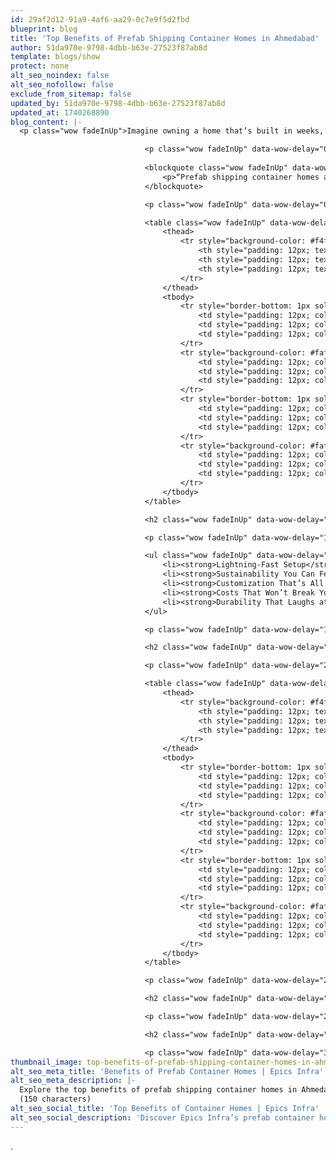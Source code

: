 ```yaml
---
id: 29af2d12-91a9-4af6-aa29-0c7e9f5d2fbd
blueprint: blog
title: 'Top Benefits of Prefab Shipping Container Homes in Ahmedabad'
author: 51da970e-9798-4dbb-b63e-27523f87ab8d
template: blogs/show
protect: none
alt_seo_noindex: false
alt_seo_nofollow: false
exclude_from_sitemap: false
updated_by: 51da970e-9798-4dbb-b63e-27523f87ab8d
updated_at: 1740268890
blog_content: |-
  <p class="wow fadeInUp">Imagine owning a home that’s built in weeks, costs a fraction of traditional houses, and leaves a tiny footprint on the planet. Sounds like a dream, right? Well, in Ahmedabad, prefab shipping container homes are turning that dream into reality. I’ve been digging into why these homes are taking off, and Epics Infra is leading the charge with some seriously cool designs. Whether you’re a first-time buyer or just tired of skyrocketing housing costs, this is worth a read.</p>

                              <p class="wow fadeInUp" data-wow-delay="0.2s">Shipping container homes aren’t just a trend—they’re a revolution. With Epics Infra, you can move into a custom, eco-friendly home in as little as 15-30 days. They’re made from recycled steel containers, tough enough to handle Ahmedabad’s heat and monsoons, and they’re way cheaper than brick-and-mortar builds. Curious about what makes them so special? Let’s break it down.</p>
                              
                              <blockquote class="wow fadeInUp" data-wow-delay="0.4s">
                                  <p>“Prefab shipping container homes are fast, sustainable, and wallet-friendly. Epics Infra’s designs cut waste, save time, and bring modern living to Ahmedabad.”</p>
                              </blockquote>

                              <p class="wow fadeInUp" data-wow-delay="0.6s">Ahmedabad’s housing market is brutal—rising costs, urban sprawl, and a push for sustainability are driving demand for alternatives. That’s where container homes shine. They’re not just affordable; they’re adaptable, durable, and green. Epics Infra’s been perfecting this for over 15 years, and I’ve got the stats to prove why they’re a game-changer. Check out the table below for a quick snapshot, then let’s dive deeper.</p>

                              <table class="wow fadeInUp" data-wow-delay="0.8s" style="border-collapse: collapse; width: 100%; margin: 20px 0; font-family: Arial, sans-serif;">
                                  <thead>
                                      <tr style="background-color: #f4f4f4; border-bottom: 2px solid #ddd;">
                                          <th style="padding: 12px; text-align: left; font-weight: bold; color: #333;">Feature</th>
                                          <th style="padding: 12px; text-align: left; font-weight: bold; color: #333;">Traditional Home</th>
                                          <th style="padding: 12px; text-align: left; font-weight: bold; color: #333;">Container Home</th>
                                      </tr>
                                  </thead>
                                  <tbody>
                                      <tr style="border-bottom: 1px solid #eee;">
                                          <td style="padding: 12px; color: #555;">Build Time</td>
                                          <td style="padding: 12px; color: #555;">6-12 months</td>
                                          <td style="padding: 12px; color: #555;">15-30 days</td>
                                      </tr>
                                      <tr style="background-color: #fafafa; border-bottom: 1px solid #eee;">
                                          <td style="padding: 12px; color: #555;">Cost (INR/sq ft)</td>
                                          <td style="padding: 12px; color: #555;">2,000-3,000</td>
                                          <td style="padding: 12px; color: #555;">850-1,200</td>
                                      </tr>
                                      <tr style="border-bottom: 1px solid #eee;">
                                          <td style="padding: 12px; color: #555;">Carbon Footprint</td>
                                          <td style="padding: 12px; color: #555;">High (new materials)</td>
                                          <td style="padding: 12px; color: #555;">Low (recycled steel)</td>
                                      </tr>
                                      <tr style="background-color: #fafafa; border-bottom: 1px solid #eee;">
                                          <td style="padding: 12px; color: #555;">Durability Rating</td>
                                          <td style="padding: 12px; color: #555;">Good</td>
                                          <td style="padding: 12px; color: #555;">Excellent (Corten steel)</td>
                                      </tr>
                                  </tbody>
                              </table>

                              <h2 class="wow fadeInUp" data-wow-delay="1s">5 Reasons Container Homes Are a No-Brainer</h2>

                              <p class="wow fadeInUp" data-wow-delay="1.2s">After researching blogs and talking to prefab enthusiasts, here’s why Epics Infra’s shipping container homes are winning over Ahmedabad homeowners. Let’s unpack the top five benefits:</p>

                              <ul class="wow fadeInUp" data-wow-delay="1.4s">
                                  <li><strong>Lightning-Fast Setup</strong>: Traditional homes take months—sometimes years. Epics Infra? They’ll have your container home up in 15-30 days. Perfect if you’re racing against Ahmedabad’s boom.</li>
                                  <li><strong>Sustainability You Can Feel Good About</strong>: These homes use recycled shipping containers—think 40-foot steel boxes that once hauled cargo. Less waste, fewer trees chopped down, and a carbon footprint that’s practically a whisper.</li>
                                  <li><strong>Customization That’s All You</strong>: Want a tiny urban pad or a sprawling rural retreat? Epics Infra lets you design it your way—windows, doors, even stack ‘em up for a multi-story vibe.</li>
                                  <li><strong>Costs That Won’t Break You</strong>: At INR 850-1,200 per square foot, you’re saving big compared to traditional builds (INR 2,000-3,000). More cash for furniture—or that Gujarat road trip.</li>
                                  <li><strong>Durability That Laughs at Weather</strong>: Made from Corten steel, these homes shrug off Ahmedabad’s monsoons and heat. They’re built to last 20+ years with minimal upkeep.</li>
                              </ul>

                              <p class="wow fadeInUp" data-wow-delay="1.6s">Here’s the kicker: India’s facing a housing shortage—over 10 million homes needed, per the Ministry of Housing. Ahmedabad’s no exception, with urban growth pushing prices sky-high. Container homes cut through that mess. They’re not just cheaper; they’re smarter. Epics Infra’s designs—like their Porta Cabins or Farmhouses—prove you don’t need a fortune to live well.</p>

                              <h2 class="wow fadeInUp" data-wow-delay="1.8s">What’s Inside the Numbers?</h2>

                              <p class="wow fadeInUp" data-wow-delay="2s">Let’s geek out on some stats. I pulled data from industry reports and Epics Infra’s own work to see how container homes stack up. Here’s a table that’ll make you rethink everything:</p>

                              <table class="wow fadeInUp" data-wow-delay="2.2s" style="border-collapse: collapse; width: 100%; margin: 20px 0; font-family: Arial, sans-serif;">
                                  <thead>
                                      <tr style="background-color: #f4f4f4; border-bottom: 2px solid #ddd;">
                                          <th style="padding: 12px; text-align: left; font-weight: bold; color: #333;">Metric</th>
                                          <th style="padding: 12px; text-align: left; font-weight: bold; color: #333;">Container Homes</th>
                                          <th style="padding: 12px; text-align: left; font-weight: bold; color: #333;">Brick Homes</th>
                                      </tr>
                                  </thead>
                                  <tbody>
                                      <tr style="border-bottom: 1px solid #eee;">
                                          <td style="padding: 12px; color: #555;">Construction Waste</td>
                                          <td style="padding: 12px; color: #555;">~5% (recycled materials)</td>
                                          <td style="padding: 12px; color: #555;">~25% (new materials)</td>
                                      </tr>
                                      <tr style="background-color: #fafafa; border-bottom: 1px solid #eee;">
                                          <td style="padding: 12px; color: #555;">Energy Use (Build Phase)</td>
                                          <td style="padding: 12px; color: #555;">Low (off-site prefab)</td>
                                          <td style="padding: 12px; color: #555;">High (on-site labor)</td>
                                      </tr>
                                      <tr style="border-bottom: 1px solid #eee;">
                                          <td style="padding: 12px; color: #555;">Average Cost (20x8 ft)</td>
                                          <td style="padding: 12px; color: #555;">INR 2-3 lakh</td>
                                          <td style="padding: 12px; color: #555;">INR 5-7 lakh</td>
                                      </tr>
                                      <tr style="background-color: #fafafa; border-bottom: 1px solid #eee;">
                                          <td style="padding: 12px; color: #555;">Lifespan</td>
                                          <td style="padding: 12px; color: #555;">20-30 years</td>
                                          <td style="padding: 12px; color: #555;">50+ years</td>
                                      </tr>
                                  </tbody>
                              </table>

                              <p class="wow fadeInUp" data-wow-delay="2.4s">The numbers don’t lie—container homes save time, money, and the planet. Sure, brick homes last longer, but 20-30 years is plenty for most, especially at half the price. Plus, Epics Infra’s prefab process slashes waste—key in a city like Ahmedabad, where sustainability’s becoming a buzzword.</p>

                              <h2 class="wow fadeInUp" data-wow-delay="2.6s">Why Ahmedabad Loves This Trend</h2>

                              <p class="wow fadeInUp" data-wow-delay="2.8s">Ahmedabad’s got a unique vibe—bustling urban growth meets a push for greener living. Container homes fit right in. The city’s hot summers and rainy monsoons demand tough builds, and Corten steel delivers. Plus, with land prices climbing (up 20% in the last decade, per local real estate stats), affordable options are gold. Epics Infra’s tapping into that with homes that don’t just work—they thrive here.</p>

                              <h2 class="wow fadeInUp" data-wow-delay="3s">Your Next Step to Container Living</h2>

                              <p class="wow fadeInUp" data-wow-delay="3.2s">So, what’s stopping you? If you’re in Ahmedabad—or anywhere, really—prefab shipping container homes are worth a look. Epics Infra makes it easy: pick your design, watch it rise in weeks, and live smarter. I’d say check out their site, explore options like their Porta Cabins or Farmhouses, and see how they stack up for you. Ready to ditch the old-school build and go prefab? Let’s make it happen.</p>
thumbnail_image: top-benefits-of-prefab-shipping-container-homes-in-ahmedabad.webp
alt_seo_meta_title: 'Benefits of Prefab Container Homes | Epics Infra'
alt_seo_meta_description: |-
  Explore the top benefits of prefab shipping container homes in Ahmedabad with Epics Infra—fast builds, eco-friendly, affordable living solutions!
  (150 characters)
alt_seo_social_title: 'Top Benefits of Container Homes | Epics Infra'
alt_seo_social_description: 'Discover Epics Infra’s prefab container homes—fast, green, affordable in Ahmedabad!'
---
```

.